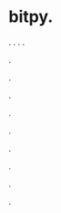 # bitpy.
.
.
.
.












.






















































.
























.



























.

















































































.































































.































































































.















.


























































.
